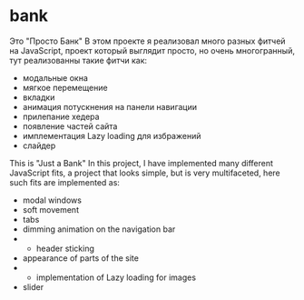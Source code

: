 # bank


Это "Просто Банк" 
В этом проекте я реализовал много разных фитчей на JavaScript, проект который выглядит просто, но очень многогранный, тут реализованны такие фитчи как:
- модальные окна
- мягкое перемещение
- вкладки
- анимация потускнения на панели навигации
- прилепание хедера
- появление частей сайта
- имплементация Lazy loading для избражений
- слайдер




This is "Just a Bank" 
In this project, I have implemented many different JavaScript fits, a project that looks simple, but is very multifaceted, here such fits are implemented as:
- modal windows
- soft movement
- tabs
- dimming animation on the navigation bar
- - header sticking
- appearance of parts of the site
- - implementation of Lazy loading for images
- slider
